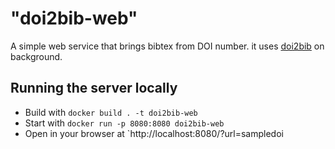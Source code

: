# "doi2bib-web" 

A simple web service that brings bibtex from DOI number. it uses [doi2bib](https://github.com/bibcure/doi2bib) on background.

## Running the server locally

* Build with `docker build . -t doi2bib-web`
* Start with `docker run -p 8080:8080 doi2bib-web`
* Open in your browser at `http://localhost:8080/?url=sampledoi